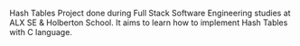 Hash Tables
Project done during Full Stack Software Engineering studies at ALX SE & Holberton School. It aims to learn how to implement Hash Tables with C language.
